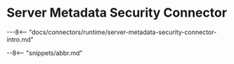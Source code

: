 <!-- SPDX-License-Identifier: CC-BY-4.0 -->
<!-- Copyright Contributors to the ODPi Egeria project 2020. -->

# Server Metadata Security Connector

---8<-- "docs/connectors/runtime/server-metadata-security-connector-intro.md"

--8<-- "snippets/abbr.md"

